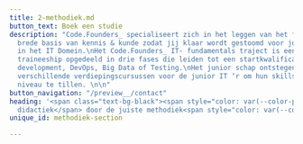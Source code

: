 ```yaml
---
title: 2-methodiek.md
button_text: Boek een studie
description: "Code.Founders_ specialiseert zich in het leggen van het fundament. Een
  brede basis van kennis & kunde zodat jij klaar wordt gestoomd voor jouw eerste stappen
  in het IT Domein.\nHet Code.Founders_ IT- fundamentals traject is een omvangrijk
  traineeship opgedeeld in drie fases die leiden tot een startkwalificatie in Software
  development, DevOps, Big Data of Testing.\nHet junior schap ontstegen? Wij bieden
  verschillende verdiepingscursussen voor de junior IT ‘r om hun skills naar het volgende
  niveau te tillen. \n\n"
button_navigation: "/preview__/contact"
heading: '<span class="text-bg-black"><span style="color: var(--color-primary-green);">De   effectiefste
  didactiek</span> door de juiste methodiek<span style="color: var(--color-primary-green);">.</span></span>'
unique_id: methodiek-section

---
```

